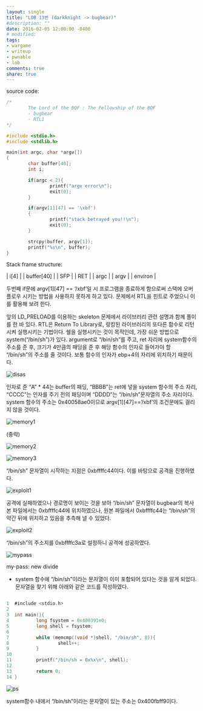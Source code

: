 ```yaml
---
layout: single
title: "LOB 13번 (darkknight -> bugbear)"
#description: ""
date: 2016-02-05 12:00:00 -0400
# modified: 
tags: 
- wargame
- writeup
- pwnable
- lob
comments: true
share: true
---
```


source code:

```c
/*
        The Lord of the BOF : The Fellowship of the BOF
        - bugbear
        - RTL1
*/

#include <stdio.h>
#include <stdlib.h>

main(int argc, char *argv[])
{
        char buffer[40];
        int i;

        if(argc < 2){
                printf("argv error\n");
                exit(0);
        }

        if(argv[1][47] == '\xbf')
        {
                printf("stack betrayed you!!\n");
                exit(0);
        }

        strcpy(buffer, argv[1]);
        printf("%s\n", buffer);
}
```

Stack frame structure:

| i[4] |
| buffer[40] |
| SFP |
| RET |
| argc |
| argv |
| environ |

두번째 if문에 argv[1][47] == ‘/xbf’일 시 프로그램을 종료하게 함으로써 스택에 오버플로우 시키는 방법을 사용하지 못하게 하고 있다. 문제에서 RTL을 힌트로 주었으니 이를 활용해 보려 한다.

앞의 LD_PRELOAD를 이용하는 skeleton 문제에서 라이브러리 관련 설명과 함께 풀이를 한 바 있다. RTL은 Return To Library로, 링킹된 라이브러리의 또다른 함수로 리턴시켜 실행시키는 기법이다. 쉘을 실행시키는 것이 목적인데, 가장 쉬운 방법으로 system(“/bin/sh”)가 있다. argument로 “/bin/sh”를 주고, ret 자리에 system함수의 주소를 준 후, 크기가 4만큼의 패딩을 준 후 해당 함수의 인자로 들어가야 할 “/bin/sh”의 주소를 줄 것이다. 보통 함수의 인자가 ebp+4의 자리에 위치하기 때문이다. 

![disas](https://s01va.github.io/assets/images/2016-02-05-LOB-13/0.png)

인자로 준 “A” * 44는 buffer의 패딩, “BBBB”는 ret에 넣을 system 함수의 주소 자리, “CCCC”는 인자를 주기 전의 패딩이며 “DDDD”는 “/bin/sh”문자열의 주소 자리이다. system 함수의 주소는 0x40058ae0이므로 argv[1][47]==’/xbf’의 조건문에도 걸리지 않을 것이다.

![memory1](https://s01va.github.io/assets/images/2016-02-05-LOB-13/1.png)

(중략)

![memory2](https://s01va.github.io/assets/images/2016-02-05-LOB-13/2.png)

![memory3](https://s01va.github.io/assets/images/2016-02-05-LOB-13/3.png)

“/bin/sh” 문자열이 시작하는 지점은 0xbffffc44이다. 이를 바탕으로 공격을 진행하였다.

![exploit1](https://s01va.github.io/assets/images/2016-02-05-LOB-13/4.png)

공격에 실패하였으나 경로명이 보이는 것을 보아 “/bin/sh” 문자열이 bugbear의 복사본 파일에서는 0xbffffc44에 위치하였으나, 원본 파일에서 0xbffffc44는 “/bin/sh”의 약간 뒤에 위치하고 있음을 추측해 낼 수 있었다.

![exploit2](https://s01va.github.io/assets/images/2016-02-05-LOB-13/5.png)

“/bin/sh”의 주소지를 0xbffffc3a로 설정하니 공격에 성공하였다.

![mypass](https://s01va.github.io/assets/images/2016-02-05-LOB-13/6.png)


my-pass: new divide


+ system 함수에 “/bin/sh”이라는 문자열이 이미 포함되어 있다는 것을 알게 되었다.
 문자열을 찾기 위해 아래와 같은 코드를 작성하였다.

```c

1  #include <stdio.h>
2  
3  int main(){
4          long fsystem = 0x400391e0;
5          long shell = fsystem;
6  
7          while (memcmp((void *)shell, "/bin/sh", 8)){
8                  shell++;
9          }
10 
11         printf("/bin/sh = 0x%x\n", shell);
12 
13         return 0;
14 }

```

![ps](https://s01va.github.io/assets/images/2016-02-05-LOB-13/7.png)


system함수 내에서 “/bin/sh”이라는 문자열이 있는 주소는 0x400fbff9이다.

